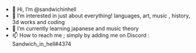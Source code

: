 - 👋 Hi, I’m @sandwichinhell
- 👀 I’m interested in just about everything! languages, art, music , history, 3d works and coding 
- 🌱 I’m currently learning japanese and music theory 
- 📫 How to reach me ; simply by adding me on Discord : Sandwich_in_hell#4374
